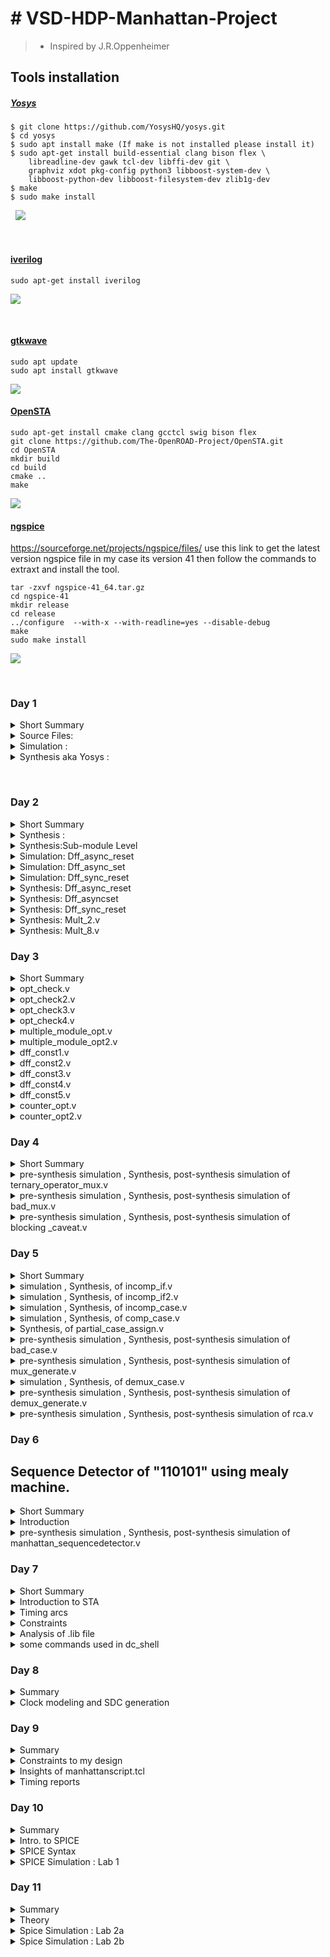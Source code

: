  # **# VSD-HDP-Manhattan-Project**
> -  Inspired by J.R.Oppenheimer

 ## Tools installation 
   [1]: #tools-installation

##### <u>Yosys</u>

~~~
$ git clone https://github.com/YosysHQ/yosys.git
$ cd yosys
$ sudo apt install make (If make is not installed please install it) 
$ sudo apt-get install build-essential clang bison flex \
    libreadline-dev gawk tcl-dev libffi-dev git \
    graphviz xdot pkg-config python3 libboost-system-dev \
    libboost-python-dev libboost-filesystem-dev zlib1g-dev
$ make 
$ sudo make install
~~~
&nbsp;
![](images/Screenshot%20from%202023-07-23%2014-05-07.png)


&nbsp;
&nbsp;
  
#### <u>iverilog</u>

```
sudo apt-get install iverilog
```

![](images/Screenshot%20from%202023-07-23%2014-14-12.png)

&nbsp;
&nbsp;


#### <u>gtkwave</u>

```
sudo apt update
sudo apt install gtkwave
```

![](images/Screenshot%20from%202023-07-23%2014-15-44.png)


#### <u>OpenSTA</u>
```plaintext
sudo apt-get install cmake clang gcctcl swig bison flex
git clone https://github.com/The-OpenROAD-Project/OpenSTA.git
cd OpenSTA
mkdir build
cd build
cmake ..
make
```

![](images/day8/stas.png)

#### <u>ngspice</u>

https://sourceforge.net/projects/ngspice/files/ use this link to get the latest version ngspice file in my case its version 41 then follow the commands to extraxt and install the tool.

```plaintext
tar -zxvf ngspice-41_64.tar.gz
cd ngspice-41
mkdir release
cd release
../configure  --with-x --with-readline=yes --disable-debug
make
sudo make install
```


![](images/day10/2.png)



&nbsp;
&nbsp;
&nbsp;


### Day 1
<details>
<summary>Short Summary</summary>

The Purpose of this is to know the basic idea about the different tools in flow and use the good_mux.v to verify the functionality in iverilog by giving the stimulus and code we get the .vcd file to view in the gtkwave and next id to generate the netlist using the yosys tool . The Design and the Liberty file are given to the tool to generate the netlist using the skywater 130 Standard cell Library.
</details>
<details>
<summary>Source Files:</summary>

The verilog Codes and Liberty files are available using this repo 
https://github.com/kunalg123/sky130RTLDesignAndSynthesisWorkshop.git


I have used good_mux.v which is simple mux to verify its functionality in iverilog and gtkwave.


<br>
</details>


<details>
<summary>Simulation :</summary>

These are following commands used to simulate view waveforms 

```
iverilog <name verilog: good_mux.v> <name testbench: tb_good_mux.v>
./a.out
gtkwave tb_good_mux.vcd
```
![](images/gtkwave.png)
<br>
</details>


<details>
<summary>Synthesis aka Yosys :</summary>
Follow the commands to synthesize the design to get the design view.

```
yosys> read_liberty -lib <path to lib file>
yosys> read_verilog <path to verilog file>
yosys> synth -top <top_module_name>
yosys> abc -liberty <path to lib file>
yosys> show
```
![](images/synthesis.png)

following Commands are used to generate the netlist
```
yosys> write_verilog <file_name_netlist.v>
yosys> write_verilog -noattr <file_name_netlist.v>
```
![](images/netlist.png)
<br>
</details>

&nbsp;

### Day 2
<details>

<summary>Short Summary</summary>

The main purpose is to learn about the .lib which is a library file consists of information about the PVT corners , leakage power, area , cell delay all other information are formatted in liberty format.  It consists are variety of versions for single cell to used in multiple scenarios each cell has it own pros and cons regarding delay , area , performance . 
Next is to synthesize the multiple_modules.v in different synthesis methods(Hierarachial vs Flat) and next is to synthesize in sub-module level , where bottom-up approach is used to optimize the design and the run time of the tool other thing is the Module Instantiation technique to synthesize once and instantaite multiple time in the designs.
</details>

<details>
<summary>Synthesis :</summary>
Follow the commands to synthesize the design to get the design view.

```
yosys> read_liberty -lib <path to sky130_fd_sc_hd__tt_025C_1v80.lib>
yosys> read_verilog <name of verilog file: multiple_modules.v>
yosys> synth -top <name: multiple_modules>
yosys> abc -liberty <path to sky130_fd_sc_hd__tt_025C_1v80.lib>
yosys> show <name: multiple_modules>
yosys> write_verilog -noattr <name: multiple_modules_hier.v>
```
![](images/hierarachialsynthesis.png)

The following is the netlist of the design 
![](images/mulnetlist.png)

To get the Flatten version of synthesis use the following commands:
```
yosys> flatten
yosys> write_verilog -noattr <name: multiple_modules_flat.v>
```

![](images/flatten.png)![](images/flatnetlist.png)

<br>
</details>


<details>
<summary>Synthesis:Sub-module Level</summary>
Follow the commands to synthesize the design to get the design view.

```
yosys> read_liberty -lib <path to sky130_fd_sc_hd__tt_025C_1v80.lib>
yosys> read_verilog <name of verilog file: multiple_modules.v>
yosys> synth -top <name: sub_module1>
yosys> abc -liberty <path to sky130_fd_sc_hd__tt_025C_1v80.lib>
yosys> show <name: sub_module1>
```

![](images/submodule1.png)![](images/submodule2.png)

<br>
</details>

<details>
<summary>Simulation: Dff_async_reset</summary>
Follow the commands to simulate and view the waveforms.

```
iverilog <name verilog: dff_asyncres.v> <name testbench: tb_dff_asyncres.v>
./a.out
gtkwave <name vcd file: tb_dff_asyncres.vcd>
```
![](images/asyncresreset.png)
<br>
</details>

<details>
<summary>Simulation: Dff_async_set</summary>
Follow the commands to simulate and view the waveforms.

```
iverilog <name verilog: dff_async_set.v> <name testbench: tb_dff_async_set.v>
./a.out
gtkwave <name vcd file: tb_dff_async_set.vcd>
```
![](images/async%20set.png)
<br>
</details>

<details>
<summary>Simulation: Dff_sync_reset</summary>
Follow the commands to simulate and view the waveforms.

```
iverilog <name verilog: dff_syncres.v> <name testbench: tb_dff_syncres.v>
./a.out
gtkwave <name vcd file: tb_dff_syncres.vcd>
```
![](images/syncres.png)
<br>
</details>

<details>
<summary>Synthesis: Dff_async_reset</summary>
Follow the commands to synthesize the design and view the design .

```
yosys> read_liberty -lib <path to sky130_fd_sc_hd__tt_025C_1v80.lib>
yosys> read_verilog <name of verilog file: dff_asyncres.v>
yosys> synth -top <name: dff_asyncres>
yosys> dfflibmap -liberty <path to sky130_fd_sc_hd__tt_025C_1v80.lib>
yosys> abc -liberty <path to sky130_fd_sc_hd__tt_025C_1v80.lib>
yosys> show <name: dff_asyncres>
```
![](images/asyncresreset1.png)
<br>
</details>

<details>
<summary>Synthesis: Dff_asyncset</summary>

Follow the commands to synthesize the design and view the design .
```
yosys> read_liberty -lib <path to sky130_fd_sc_hd__tt_025C_1v80.lib>
yosys> read_verilog <name of verilog file: dff_async_set.v>
yosys> synth -top <name: dff_async_set>
yosys> dfflibmap -liberty <path to sky130_fd_sc_hd__tt_025C_1v80.lib>
yosys> abc -liberty <path to sky130_fd_sc_hd__tt_025C_1v80.lib>
yosys> show <name: dff_async_set>
```
![](images/asyncset1.png)
<br>
</details>

<details>
<summary>Synthesis: Dff_sync_reset</summary>

Follow the commands to synthesize the design and view the design .
```
yosys> read_liberty -lib <path to sky130_fd_sc_hd__tt_025C_1v80.lib>
yosys> read_verilog <name of verilog file: dff_syncres.v>
yosys> synth -top <name: dff_syncres>
yosys> dfflibmap -liberty <path to sky130_fd_sc_hd__tt_025C_1v80.lib>
yosys> abc -liberty <path to sky130_fd_sc_hd__tt_025C_1v80.lib>
yosys> show <name: dff_syncres>
```
![](images/dffsync1.png)
<br>
</details>

<details>
<summary>Synthesis: Mult_2.v </summary>

Optimization of special circuits here it is the multipler .Follow the commands to synthesize the design and view the design .
```
yosys> read_liberty -lib <path to sky130_fd_sc_hd__tt_025C_1v80.lib>
yosys> read_verilog <name of verilog file: mult_2.v>
yosys> synth -top <name: mul2>
yosys> abc -liberty <path to sky130_fd_sc_hd__tt_025C_1v80.lib>
yosys> show <name: mul2>
yosys> write_verilog -noattr <name: mul2_net.v>
```
&nbsp;
```
Here there no special cells are used to synthesize the design because it doesnt require and special hardware circuit because multiplying 3 bit number with two gives appending of  1 zeros in LSB . For example 2 in binary is 010 if multipled by 2 is 4 0100
```

![](images/mul2.png)
&nbsp;
![](images/mul2net.png)
<br>
</details>

<details>
<summary>Synthesis: Mult_8.v </summary>

Optimization of special circuits here it is the multipler .Follow the commands to synthesize the design and view the design .
```
yosys> read_liberty -lib <path to sky130_fd_sc_hd__tt_025C_1v80.lib>
yosys> read_verilog <name of verilog file: mult_2.v>
yosys> synth -top <name: mul2>
yosys> abc -liberty <path to sky130_fd_sc_hd__tt_025C_1v80.lib>
yosys> show <name: mul2>
yosys> write_verilog -noattr <name: mul2_net.v>
```
&nbsp;
```
Here there no special cells are used to synthesize the design because it doesnt require and special hardware circuit because multiplying 3 bit number with nine gives appending of  same number in LSB . For example 2 in binary is 010 if multipled by 9 is 18 010010.
```

![](images/mul8.png)

&nbsp;

![](images/mult8netlist.png)

<br>
</details>

### Day 3


<details>

<summary>Short Summary</summary>

The main purpose is to learn about the different optimizations used in combinational and sequential circuits namely Constant Propagation Method , State  Reduction , Retiming ,Logic Cloning .

![](images/day3/Notes_230813_165258_1.jpg)

![](images/day3/Notes_230813_165258_2.jpg)

![](images/day3/Notes_230813_165258_3.jpg)
</details>

<details>
<summary>opt_check.v</summary>


![](images/day3/Notes_230813_165258_4.jpg)

Here the mux is optimized into and gate.
&nbsp;
use following commands to synthesize the design 
```
yosys> read_liberty -lib <path to sky130_fd_sc_hd__tt_025C_1v80.lib>
yosys> read_verilog <name of verilog file:opt_check.v>
yosys> synth -top <name: opt_check>
yosys> opt_clean -purge
yosys> abc -liberty <path to sky130_fd_sc_hd__tt_025C_1v80.lib>
yosys> show
```

![](images/day3/1.png)

![](images/day3/1.1.png)

</details>

<details>
<summary>opt_check2.v</summary>




Here the mux is optimized into or gate.
&nbsp;
use following commands to synthesize the design 
```
yosys> read_liberty -lib <path to sky130_fd_sc_hd__tt_025C_1v80.lib>
yosys> read_verilog <name of verilog file: opt_check2.v>
yosys> synth -top <name: opt_check2>
yosys> opt_clean -purge
yosys> abc -liberty <path to sky130_fd_sc_hd__tt_025C_1v80.lib>
yosys> show
```


![](images/day3/2.png)

![](images/day3/2.1.png)


</details>

<details>
<summary>opt_check3.v</summary>



![](images/day3/Notes_230813_165258_5.jpg)


Here the mux is optimized into 3-input and gate.
&nbsp;
use following commands to synthesize the design 
```
yosys> read_liberty -lib <path to sky130_fd_sc_hd__tt_025C_1v80.lib>
yosys> read_verilog <name of verilog file: opt_check3.v>
yosys> synth -top <name: opt_check3>
yosys> opt_clean -purge
yosys> abc -liberty <path to sky130_fd_sc_hd__tt_025C_1v80.lib>
yosys> show
```


![](images/day3/3.png)

![](images/day3/3.1.png)


</details>

<details>
<summary>opt_check4.v</summary>

use following commands to synthesize the design 
```
yosys> read_liberty -lib <path to sky130_fd_sc_hd__tt_025C_1v80.lib>
yosys> read_verilog <name of verilog file: opt_check4.v>
yosys> synth -top <name: opt_check4>
yosys> opt_clean -purge
yosys> abc -liberty <path to sky130_fd_sc_hd__tt_025C_1v80.lib>
yosys> show
```


![](images/day3/4.png)

![](images/day3/4.1.png)
</details>

<details>
<summary>multiple_module_opt.v</summary>

use following commands to synthesize the design 
```
yosys> read_liberty -lib <path to sky130_fd_sc_hd__tt_025C_1v80.lib>
yosys> read_verilog <name of verilog file: multiple_module_opt.v>
yosys> synth -top <name: multiple_module_opt>
yosys> flatten 
yosys> opt_clean -purge
yosys> abc -liberty <path to sky130_fd_sc_hd__tt_025C_1v80.lib>
yosys> show
```

![](images/day3/multopt1.png)


</details>

<details>
<summary>multiple_module_opt2.v</summary>

use following commands to synthesize the design 
```
yosys> read_liberty -lib <path to sky130_fd_sc_hd__tt_025C_1v80.lib>
yosys> read_verilog <name of verilog file: multiple_module_opt.v>
yosys> synth -top <name: multiple_module_opt>
yosys> flatten 
yosys> opt_clean -purge
yosys> abc -liberty <path to sky130_fd_sc_hd__tt_025C_1v80.lib>
yosys> show
```

![](images/day3/multopt2.png)


</details>

<details>
<summary>dff_const1.v</summary>


![](images/day3/Notes_230813_165258_6.jpg)


use following commands to simulate the design 
```
iverilog <name verilog: dff_const1.v> <name testbench: tb_dff_const1.v>
./a.out
gtkwave tb_dff_const1_.vcd
```


![](images/day3/dff1v.png)

use following commands to synthesize the design 
```
yosys> read_liberty -lib <path to sky130_fd_sc_hd__tt_025C_1v80.lib>
yosys> read_verilog <name of verilog file: dff_const1.v>
yosys> synth -top <name: dff_const1>
yosys> dfflibmap -liberty <path to sky130_fd_sc_hd__tt_025C_1v80.lib>
yosys> abc -liberty <path to sky130_fd_sc_hd__tt_025C_1v80.lib>
yosys> show
```

![](images/day3/dffconst1.png)


</details>

<details>
<summary>dff_const2.v</summary>



![](images/day3/Notes_230813_165258_7.jpg)



use following commands to simulate the design 
```
iverilog <name verilog: dff_const2.v> <name testbench: tb_dff_const2.v
./a.out
gtkwave tb_dff_const2_.vcd
```



![](images/day3/dffconst2v.png)


use following commands to synthesize the design 
```
yosys> read_liberty -lib <path to sky130_fd_sc_hd__tt_025C_1v80.lib>
yosys> read_verilog <name of verilog file: dff_const2.v>
yosys> synth -top <name: dff_const2>
yosys> dfflibmap -liberty <path to sky130_fd_sc_hd__tt_025C_1v80.lib>
yosys> abc -liberty <path to sky130_fd_sc_hd__tt_025C_1v80.lib>
yosys> show
```

![](images/day3/dffconst2.png)


</details>

<details>
<summary>dff_const3.v</summary>




![](images/day3/Notes_230813_165258_8.jpg)




use following commands to simulate the design 
```
iverilog <name verilog: dff_const3.v> <name testbench: tb_dff_const3.v
./a.out
gtkwave tb_dff_const3_.vcd
```



![](images/day3/dffconst3v.png)


use following commands to synthesize the design 
```
yosys> read_liberty -lib <path to sky130_fd_sc_hd__tt_025C_1v80.lib>
yosys> read_verilog <name of verilog file: dff_const3.v>
yosys> synth -top <name: dff_const3>
yosys> dfflibmap -liberty <path to sky130_fd_sc_hd__tt_025C_1v80.lib>
yosys> abc -liberty <path to sky130_fd_sc_hd__tt_025C_1v80.lib>
yosys> show
```

![](images/day3/dffconst3.png)


</details>

<details>
<summary>dff_const4.v</summary>




![](images/day3/Notes_230813_165258_9.jpg)




use following commands to simulate the design 
```
iverilog <name verilog: dff_const4.v> <name testbench: tb_dff_const4.v
./a.out
gtkwave tb_dff_const4_.vcd
```



![](images/day3/dffconst4v.png)


use following commands to synthesize the design 
```
yosys> read_liberty -lib <path to sky130_fd_sc_hd__tt_025C_1v80.lib>
yosys> read_verilog <name of verilog file: dff_const4.v>
yosys> synth -top <name: dff_const4>
yosys> dfflibmap -liberty <path to sky130_fd_sc_hd__tt_025C_1v80.lib>
yosys> abc -liberty <path to sky130_fd_sc_hd__tt_025C_1v80.lib>
yosys> show
```

![](images/day3/dffconst4.png)


</details>

<details>
<summary>dff_const5.v</summary>




![](images/day3/Notes_230813_165258_10.jpg)




use following commands to simulate the design 
```
iverilog <name verilog: dff_const5.v> <name testbench: tb_dff_const5.v
./a.out
gtkwave tb_dff_const5_.vcd
```



![](images/day3/dffconst5v.png)


use following commands to synthesize the design 
```
yosys> read_liberty -lib <path to sky130_fd_sc_hd__tt_025C_1v80.lib>
yosys> read_verilog <name of verilog file: dff_const5.v>
yosys> synth -top <name: dff_const5>
yosys> dfflibmap -liberty <path to sky130_fd_sc_hd__tt_025C_1v80.lib>
yosys> abc -liberty <path to sky130_fd_sc_hd__tt_025C_1v80.lib>
yosys> show
```

![](images/day3/dffconst5.png)


</details>

<details>
<summary>counter_opt.v</summary>


use following commands to synthesize the design 
```
yosys> read_liberty -lib <path to sky130_fd_sc_hd__tt_025C_1v80.lib>
yosys> read_verilog <name of verilog file: counter_opt.v>
yosys> synth -top <name: counter_opt>
yosys> dfflibmap -liberty <path to sky130_fd_sc_hd__tt_025C_1v80.lib>
yosys> abc -liberty <path to sky130_fd_sc_hd__tt_025C_1v80.lib>
yosys> show
```


![](images/day3/counteropt.png)

</details>

<details>
<summary>counter_opt2.v</summary>


use following commands to synthesize the design 
```
yosys> read_liberty -lib <path to sky130_fd_sc_hd__tt_025C_1v80.lib>
yosys> read_verilog <name of verilog file: counter_opt2.v>
yosys> synth -top <name: counter_opt2>
yosys> dfflibmap -liberty <path to sky130_fd_sc_hd__tt_025C_1v80.lib>
yosys> abc -liberty <path to sky130_fd_sc_hd__tt_025C_1v80.lib>
yosys> show
```


![](images/day3/counteropt2.png)

</details>

### Day 4

<details>

<summary>Short Summary</summary>

The main purpose is to learn about the Gate Level Simulation known as Post-synthesis Simulation to verify the functionality and Logical correctness  of Circuit is same as the pre-synthesis model. 

![](images/day%204/Screenshot%202023-08-14%20112419.png)

![](images/day%204/WhatsApp%20Image%202023-08-14%20at%2012.54.00%20PM.jpeg)

![](images/day%204/WhatsApp%20Image%202023-08-14%20at%2012.54.00%20PM%20(1).jpeg)

![](images/day%204/WhatsApp%20Image%202023-08-14%20at%2012.54.00%20PM%20(2).jpeg)

</details>


<details>

<summary>pre-synthesis simulation , Synthesis, post-synthesis simulation of ternary_operator_mux.v </summary>

The Following commands are used to simulate the design 

```
iverilog <name verilog: ternary_operator_mux.v> <name testbench: tb_ternary_operator_mux.v>
./a.out
gtkwave tb_ternary_operator_mux.vcd
```

![](images/day%204/ternary.png)

The Following is Pre-synthesis simulation.

Use the following commands to synthesize the design.

```
yosys> read_liberty -lib <path to sky130_fd_sc_hd__tt_025C_1v80.lib>
yosys> read_verilog <name of verilog file: ternary_operator_mux.v>
yosys> synth -top <name: ternary_operator_mux>
yosys> abc -liberty <path to sky130_fd_sc_hd__tt_025C_1v80.lib>
yosys> write_verilog -noattr <name of netlist: ternary_operator_mux_net.v>
yosys> show
```


![](images/day%204/ternary1.png)

![](images/day%204/ternary%20operatornetlist.png)

The Following commands to used to perform Gate level simulation.

```
iverilog <path to verilog model: ../mylib/verilog_model/primitives.v> <path to sky130_fd_sc_hd__tt_025C_1v80.lib: ../lib/sky130_fd_sc_hd__tt_025C_1v80.lib> <name netlist: ternary_operator_mux_net.v> <name testbench: tb_ternary_operator_mux.v>
./a.out
gtkwave tb_ternary_operator_mux.vcd
```

![](images/day%204/glsternary.png)

</details>

<details>

<summary>pre-synthesis simulation , Synthesis, post-synthesis simulation of bad_mux.v </summary>

The Following commands are used to simulate the design 

```
iverilog <name verilog: bad_mux.v> <name testbench: tb_bad_mux.v>
./a.out
gtkwave tb_bad_mux.vcd
```


![](images/day%204/badmux.png)


The Following is Pre-synthesis simulation.

Use the following commands to synthesize the design.

```
yosys> read_liberty -lib <path to sky130_fd_sc_hd__tt_025C_1v80.lib>
yosys> read_verilog <name of verilog file: bad_mux.v>
yosys> synth -top <name: bad_mux>
yosys> abc -liberty <path to sky130_fd_sc_hd__tt_025C_1v80.lib>
yosys> write_verilog -noattr <name of netlist: bad_mux_net.v>
yosys> show
```


![](images/day%204/badmux1.png)

![](images/day%204/badmuxnetlist.png)


The Following commands to used to perform Gate level simulation.

```
iverilog <path to verilog model: ../mylib/verilog_model/primitives.v> <path to sky130_fd_sc_hd__tt_025C_1v80.lib: ../lib/sky130_fd_sc_hd__tt_025C_1v80.lib> <name netlist: ternary_operator_mux_net.v> <name testbench: tb_ternary_operator_mux.v>
./a.out
gtkwave tb_ternary_operator_mux.vcd
```


![](images/day%204/glsbadmux.png)


</details>


<details>

<summary>pre-synthesis simulation , Synthesis, post-synthesis simulation of blocking  
_caveat.v </summary>

The Following commands are used to simulate the design 

```
iverilog <name verilog: blocking_caveat.v> <name testbench: tb_blocking_caveat.v>
./a.out
gtkwave tb_blocking_caveat.vcd
```


![](images/day%204/blockcleat.png)



The Following is Pre-synthesis simulation.

Use the following commands to synthesize the design.

```
yosys> read_liberty -lib <path to sky130_fd_sc_hd__tt_025C_1v80.lib>
yosys> read_verilog <name of verilog file: blocking_caveat.v>
yosys> synth -top <name: blocking_caveat>
yosys> abc -liberty <path to sky130_fd_sc_hd__tt_025C_1v80.lib>
yosys> write_verilog -noattr <name of netlist: blocking_caveat_net.v>
yosys> show
```



![](images/day%204/blockcleat.png)

![](images/day%204/blockcnetlist.png)




The Following commands to used to perform Gate level simulation.

```
iverilog <path to verilog model: ../mylib/verilog_model/primitives.v> <path to verilog model: ../mylib/verilog_model/sky130_fd_sc_hd.v> <name netlist: blocking_caveat_net.v> <name testbench: tb_blocking_caveat.v>
./a.out
gtkwave tb_blocking_caveat.vcd
```



![](images/day%204/glsblockigc.png)

</details>

### Day 5

<details>

<summary>Short Summary</summary>


The main purpose is to learn about the different constructs or looping  statements like if , case , for , generate are used in the design . To know about the caveats of it like improper coding style , missing blocks can leads to "inferred Latch " in the design.

![](images/day5/WhatsApp%20Image%202023-08-15%20at%206.13.06%20PM.jpeg)

![](images/day5/WhatsApp%20Image%202023-08-15%20at%206.13.06%20PM%20(1).jpeg)

![](images/day5/WhatsApp%20Image%202023-08-15%20at%206.13.06%20PM%20(2).jpeg)

![](images/day5/WhatsApp%20Image%202023-08-15%20at%206.13.06%20PM%20(3).jpeg)

</details>

<details>

<summary> simulation , Synthesis, of incomp_if.v </summary>

The Following commands are used to simulate the design 

```
iverilog <name verilog: incomp_if.v> <name testbench: tb_incomp_if.v>
./a.out
gtkwave tb_incomp_if.vcd
```


![](images/day5/incompif.png)




Use the following commands to synthesize the design.

```
yosys> read_liberty -lib <path to sky130_fd_sc_hd__tt_025C_1v80.lib>
yosys> read_verilog <name of verilog file: incomp_if.v>
yosys> synth -top <name: incomp_if>
yosys> abc -liberty <path to sky130_fd_sc_hd__tt_025C_1v80.lib>
yosys> show
```



![](images/day5/incompif1.png)


</details>
<details>

<summary> simulation , Synthesis, of incomp_if2.v </summary>

The Following commands are used to simulate the design 

```
iverilog <name verilog: incomp_if2.v> <name testbench: tb_incomp_if2.v>
./a.out
gtkwave tb_incomp_if2.vcd
```



![](images/day5/incompif2.png)





Use the following commands to synthesize the design.

```
yosys> read_liberty -lib <path to sky130_fd_sc_hd__tt_025C_1v80.lib>
yosys> read_verilog <name of verilog file: incomp_if2.v>
yosys> synth -top <name: incomp_if2>
yosys> abc -liberty <path to sky130_fd_sc_hd__tt_025C_1v80.lib>
yosys> show
```



![](images/day5/incompif2a.png)



</details>

<details>

<summary> simulation , Synthesis, of incomp_case.v </summary>

The Following commands are used to simulate the design 

```
iverilog <name verilog: incomp_case.v> <name testbench: tb_incomp_case.v>
./a.out
gtkwave tb_incomp_case.vcd
```


![](images/day5/incompcase.png)



Use the following commands to synthesize the design.

```
yosys> read_liberty -lib <path to sky130_fd_sc_hd__tt_025C_1v80.lib>
yosys> read_verilog <name of verilog file: incomp_case.v>
yosys> synth -top <name: incomp_case>
yosys> abc -liberty <path to sky130_fd_sc_hd__tt_025C_1v80.lib>
yosys> show
```
![](images/day5/incompcasea.png)

</details>

<details>

<summary> simulation , Synthesis, of comp_case.v </summary>

The Following commands are used to simulate the design 

```
iverilog <name verilog: comp_case.v> <name testbench: tb_comp_case.v>
./a.out
gtkwave tb_comp_case.vcd
```



![](images/day5/compcase.png)




Use the following commands to synthesize the design.

```
yosys> read_liberty -lib <path to sky130_fd_sc_hd__tt_025C_1v80.lib>
yosys> read_verilog <name of verilog file: comp_case.v>
yosys> synth -top <name: comp_case>
yosys> abc -liberty <path to sky130_fd_sc_hd__tt_025C_1v80.lib>
yosys> show
```

![](images/day5/compcasea.png)

</details>

<details>

<summary>  Synthesis, of partial_case_assign.v </summary>


Use the following commands to synthesize the design.

```
yosys> read_liberty -lib <path to sky130_fd_sc_hd__tt_025C_1v80.lib>
yosys> read_verilog <name of verilog file: partial_case_assign.v>
yosys> synth -top <name: partial_case_assign>
yosys> abc -liberty <path to sky130_fd_sc_hd__tt_025C_1v80.lib>
yosys> show
```

![](images/day5/partialcase.png)


</details>

<details>

<summary>pre-synthesis simulation , Synthesis, post-synthesis simulation of bad_case.v </summary>

The Following commands are used to simulate the design 

```
iverilog <name verilog: bad_case.v> <name testbench: tb_bad_case.v>
./a.out
gtkwave tb_bad_case.vcd
```



![](images/day5/badcase.png)




The Following is Pre-synthesis simulation.

Use the following commands to synthesize the design.

```
yosys> read_liberty -lib <path to sky130_fd_sc_hd__tt_025C_1v80.lib>
yosys> read_verilog <name of verilog file: bad_case.v>
yosys> synth -top <name: bad_case>
yosys> abc -liberty <path to sky130_fd_sc_hd__tt_025C_1v80.lib>
yosys> write_verilog -noattr bad_case_net.v
yosys> show
```

![](images/day5/badcase1.png)


The Following commands to used to perform Gate level simulation.

```
iverilog <path to verilog model: ../mylib/verilog_model/primitives.v> <path to verilog model: ../mylib/verilog_model/sky130_fd_sc_hd.v> <name netlist: bad_case_net.v> <name testbench: tb_bad_case.v>
./a.out
gtkwave tb_bad_case.vcd
```


![](images/day5/badcasepost.png)


</details>


<details>

<summary>pre-synthesis simulation , Synthesis, post-synthesis simulation of mux_generate.v </summary>

The Following commands are used to simulate the design 

```
iverilog <name verilog: mux_generate.v> <name testbench: tb_mux_generate.v>
./a.out
gtkwave tb_mux_generate.vcd
```




![](images/day5/muxgenerate.png)





The Following is Pre-synthesis simulation.

Use the following commands to synthesize the design.

```
yosys> read_liberty -lib <path to sky130_fd_sc_hd__tt_025C_1v80.lib>
yosys> read_verilog <name of verilog file: mux_generate.v>
yosys> synth -top <name: mux_generate>
yosys> abc -liberty <path to sky130_fd_sc_hd__tt_025C_1v80.lib>
yosys> write_verilog -noattr mux_generate_net.v
yosys> show
```


![](images/day5/muxgenerate1.png)



The Following commands to used to perform Gate level simulation.

```
iverilog <path to verilog model: ../mylib/verilog_model/primitives.v> <path to verilog model: ../mylib/verilog_model/sky130_fd_sc_hd.v> <name netlist: mux_generate_net.v> <name testbench: tb_mux_generate.v>
./a.out
gtkwave tb_mux_generate.vcd
```


![](images/day5/muxgeneratepost.png)

</details>
<details>
<summary> simulation , Synthesis, of demux_case.v </summary>


The Following commands are used to simulate the design 

```
iverilog <name verilog: demux_case.v> <name testbench: tb_demux_case.v>
./a.out
gtkwave tb_demux_case.vcd
```



![](images/day5/demuxcase.png)



Use the following commands to synthesize the design.

```
yosys> read_liberty -lib <path to sky130_fd_sc_hd__tt_025C_1v80.lib>
yosys> read_verilog <name of verilog file: demux_case.v>
yosys> synth -top <name: demux_case>
yosys> abc -liberty <path to sky130_fd_sc_hd__tt_025C_1v80.lib>
yosys> show
```

![](images/day5/demuxcase1.png)


</details>

<details>

<summary>pre-synthesis simulation , Synthesis, post-synthesis simulation of demux_generate.v </summary>

The Following commands are used to simulate the design 

```
iverilog <name verilog: demux_generate.v> <name testbench: tb_demux_generate.v>
./a.out
gtkwave tb_demux_generate.vcd
```


![](images/day5/demuxgenerate.png)

The Following is Pre-synthesis simulation.

Use the following commands to synthesize the design.

```
yosys> read_liberty -lib <path to sky130_fd_sc_hd__tt_025C_1v80.lib>
yosys> read_verilog <name of verilog file: demux_generate.v>
yosys> synth -top <name: demux_generate>
yosys> abc -liberty <path to sky130_fd_sc_hd__tt_025C_1v80.lib>
yosys> write_verilog -noattr mux_degenerate_net.v
yosys> show
```


![](images/day5/demuxgenerate1.png)



The Following commands to used to perform Gate level simulation.

```
iverilog <path to verilog model: ../mylib/verilog_model/primitives.v> <path to verilog model: ../mylib/verilog_model/sky130_fd_sc_hd.v> <name netlist: demux_generate_net.v> <name testbench: tb_demux_generate.v>
./a.out
gtkwave tb_demux_generate.vcd
```


![](images/day5/demuxgeneratepost.png)
</details>




<details>

<summary>pre-synthesis simulation , Synthesis, post-synthesis simulation of rca.v </summary>





![](images/day5/WhatsApp%20Image%202023-08-15%20at%206.13.06%20PM%20(4).jpeg)



The Following commands are used to simulate the design 

```
iverilog <name verilog: rca.v> <name verilog: fa.v> <name testbench: tb_rca.v>
./a.out
gtkwave tb_rca.vcd
```



![](images/day5/rca.png)


The Following is Pre-synthesis simulation.

Use the following commands to synthesize the design.

```
yosys> read_liberty -lib <path to sky130_fd_sc_hd__tt_025C_1v80.lib>
yosys> read_verilog <name of verilog file: rca.v>
yosys> read_verilog <name of verilog file: fa.v>
yosys> synth -top <name: rca>
yosys> abc -liberty <path to sky130_fd_sc_hd__tt_025C_1v80.lib>
yosys> write_verilog -noattr rca_net.v
yosys> show
```



![](images/day5/rca1.png)




The Following commands to used to perform Gate level simulation.

```
iverilog <path to verilog model: ../mylib/verilog_model/primitives.v> <path to verilog model: ../mylib/verilog_model/sky130_fd_sc_hd.v> <name netlist: rca_net.v> <name testbench: tb_rca.v>
./a.out
gtkwave tb_rca.vcd
```


![](images/day5/rcapost.png)


</details>

### Day 6 

## Sequence Detector of "110101" using mealy machine.

<details>

<summary>Short Summary</summary>
In this design, I am going to detect the sequence “110101” using Mealy finite state machine.

</details>

<details>

<summary>Introduction</summary>
A Mealy machine is defined as a sequential network whose output is a function of both the present state and the input to the network. The state diagram for a Mealy machine has the output associated with the transition between states, as shown in the state diagram. Outputs are shown on transitions since they are determined in the same way as is the next state. In a Mealy machine, it may be possible to represent both combinations using the same state and to compute the single bit directly from the inputs. Hence, less states. With a Mealy machine, the outputs are computer from the state and current inputs and will not be ready for some time after the start of the clock cycle. It is capable of generating many different patterns of output signals for the same state, depending on the inputs present on the clock cycle.

![](images/day6/WhatsApp%20Image%202023-08-20%20at%207.57.09%20PM%20(1).jpeg)

![](images/day6/WhatsApp%20Image%202023-08-20%20at%207.57.09%20PM.jpeg)

</details>


<details>

<summary>pre-synthesis simulation , Synthesis, post-synthesis simulation of manhattan_sequencedetector.v </summary>

The Following commands are used to simulate the design 

```
iverilog <name verilog: manhattan_sequencedetector.v> <name testbench: tb_manhattan_sequencedetector.v>
./a.out
gtkwave manseqdector.vcd
```





![](images/day6/presynth.png)


The Following is Pre-synthesis simulation.

Use the following commands to synthesize the design.

```
yosys> read_liberty -lib <path to sky130_fd_sc_hd__tt_025C_1v80.lib>
yosys> read_verilog <name of verilog file: manhattan_sequencedetector.v>
yosys> synth -top <name: manhattan_sequencedetector.v>
yosys> dfflibmap -liberty <path to sky130_fd_sc_hd__tt_025C_1v80.lib>
yosys> abc -liberty <path to sky130_fd_sc_hd__tt_025C_1v80.lib>
yosys> opt_clean -purge
yosys> flatten
yosys> write_verilog -noattr manhattan_sequencedetector_net.v
yosys> show
```



![](images/day6/synth.png)

The gatelevel netlist of this design.

```
/* Generated by Yosys 0.31+13 (git sha1 411b6e98c, clang 10.0.0-4ubuntu1 -fPIC -Os) */

module manhattan_sequencedetector(sequence_in, clock, reset, detector_out);
  wire _00_;
  wire _01_;
  wire _02_;
  wire _03_;
  wire _04_;
  wire _05_;
  wire _06_;
  wire _07_;
  wire _08_;
  wire _09_;
  wire _10_;
  wire _11_;
  wire _12_;
  wire _13_;
  wire _14_;
  input clock;
  wire clock;
  wire [2:0] current_state;
  output detector_out;
  wire detector_out;
  wire [2:0] next_state;
  input reset;
  wire reset;
  input sequence_in;
  wire sequence_in;
  sky130_fd_sc_hd__clkinv_1 _15_ (
    .A(reset),
    .Y(_00_)
  );
  sky130_fd_sc_hd__nor2_1 _16_ (
    .A(current_state[1]),
    .B(current_state[0]),
    .Y(_04_)
  );
  sky130_fd_sc_hd__nor3b_1 _17_ (
    .A(current_state[1]),
    .B(current_state[0]),
    .C_N(current_state[2]),
    .Y(_05_)
  );
  sky130_fd_sc_hd__nor2_1 _18_ (
    .A(sequence_in),
    .B(_05_),
    .Y(_06_)
  );
  sky130_fd_sc_hd__and3b_1 _19_ (
    .A_N(current_state[1]),
    .B(current_state[0]),
    .C(current_state[2]),
    .X(_07_)
  );
  sky130_fd_sc_hd__o22ai_1 _20_ (
    .A1(sequence_in),
    .A2(_05_),
    .B1(_07_),
    .B2(_04_),
    .Y(_08_)
  );
  sky130_fd_sc_hd__nor2b_1 _21_ (
    .A(current_state[2]),
    .B_N(current_state[1]),
    .Y(_09_)
  );
  sky130_fd_sc_hd__nand2_1 _22_ (
    .A(current_state[0]),
    .B(_09_),
    .Y(_10_)
  );
  sky130_fd_sc_hd__nor3b_1 _23_ (
    .A(current_state[1]),
    .B(current_state[2]),
    .C_N(current_state[0]),
    .Y(_11_)
  );
  sky130_fd_sc_hd__o31ai_1 _24_ (
    .A1(sequence_in),
    .A2(current_state[2]),
    .A3(_04_),
    .B1(_08_),
    .Y(next_state[0])
  );
  sky130_fd_sc_hd__o21ai_0 _25_ (
    .A1(_05_),
    .A2(_11_),
    .B1(sequence_in),
    .Y(_12_)
  );
  sky130_fd_sc_hd__nand2_1 _26_ (
    .A(sequence_in),
    .B(current_state[0]),
    .Y(_13_)
  );
  sky130_fd_sc_hd__nand2_1 _27_ (
    .A(_09_),
    .B(_13_),
    .Y(_14_)
  );
  sky130_fd_sc_hd__nand2_1 _28_ (
    .A(_12_),
    .B(_14_),
    .Y(next_state[1])
  );
  sky130_fd_sc_hd__a21oi_1 _29_ (
    .A1(sequence_in),
    .A2(_10_),
    .B1(_06_),
    .Y(next_state[2])
  );
  sky130_fd_sc_hd__and3_1 _30_ (
    .A(sequence_in),
    .B(_00_),
    .C(_07_),
    .X(_03_)
  );
  sky130_fd_sc_hd__clkinv_1 _31_ (
    .A(reset),
    .Y(_01_)
  );
  sky130_fd_sc_hd__clkinv_1 _32_ (
    .A(reset),
    .Y(_02_)
  );
  sky130_fd_sc_hd__dfxtp_1 _33_ (
    .CLK(clock),
    .D(_03_),
    .Q(detector_out)
  );
  sky130_fd_sc_hd__dfrtp_1 _34_ (
    .CLK(clock),
    .D(next_state[0]),
    .Q(current_state[0]),
    .RESET_B(_00_)
  );
  sky130_fd_sc_hd__dfrtp_1 _35_ (
    .CLK(clock),
    .D(next_state[1]),
    .Q(current_state[1]),
    .RESET_B(_01_)
  );
  sky130_fd_sc_hd__dfrtp_1 _36_ (
    .CLK(clock),
    .D(next_state[2]),
    .Q(current_state[2]),
    .RESET_B(_02_)
  );
endmodule

```




![](images/day6/newstat.png)






The Following commands to used to perform Gate level simulation.

```
iverilog <path to verilog model: ../mylib/verilog_model/primitives.v> <path to verilog model: ../mylib/verilog_model/sky130_fd_sc_hd.v> <name netlist: manhattan_sequencedetector_net.v> <name testbench: tb_manhattan_sequencedetector.v>
./a.out
gtkwave manseqdectector.vcd
```

![](images/day6/postsynth.png)

Here we can confirm that there is no mismatch between the presynthesis and postsynthesis simulation.

</details>


### Day 7

<details>

<summary>Short Summary</summary>
In this module we learned about the basic of STA(Static Timing Analysis) and Delay of Cells ,Timings arcs , to develop constraints or SDC (Synopsys Design Constraints) Format . Analysis of .lib file like lut of delay model , unateness , power , area of different cells and to use tcl scripts to perform some activties on lib files.
 
</details>

<details>
<summary>Introduction to STA</summary>


Static timing analysis (STA) is a method of validating the timing performance of a design by checking all possible paths for timing violations. STA breaks a design down into timing paths, calculates the signal propagation delay along each path, and checks for violations of timing constraints inside the design and at the input/output interface.




![](images/day7/Day%207_230827_194115_1%20(1).jpg)

Here  let us consider given circuit  Max delay is given Tclk >= Tc-q + Tcomb +Tsetup. Let us consider the frequency of operation is 200 Mhz where time period is 5ns . Simplifying the equation we get  Tcomb = 5-Tc-q-Tsetup.


![](images/day7/Day%207_230827_194115_2%20(1).jpg)

Here water bucket analogy is used to understand the effects of delay in Digital Circuits 

We can conclude that Delay is f(input transition , output capacitance).



![](images/day7/Day%207_230827_194115_3%20(1).jpg)


As input transition increases delay increase.similarly when load capacitance increases the delay incereases vice versa.

</details>

<details>
<summary>Timing arcs</summary>

&nbsp;

There are two types of timings arcs:
1) Combinational Timing arc
2) Sequential Timing arc
![](images/day7/Day%207_230827_194115_4%20(1).jpg)

![](images/day7/Day%207_230827_194115_5%20(1).jpg)

</details>

<details>
<summary>Constraints</summary>
SDC is a short form of “Synopsys Design Constraint”. SDC is a common format for constraining the design which is supported by almost all Synthesis, PnR and other tools. Generally, timing, power and area constraints of design are provided through the SDC file and this file has extension .sdc. 

SDC file syntax is based on TCL format and all commands of sdc file follow the TCL syntax. In sdc file ‘#’ is used to comment a line and ” is used to break the line. SDC file can be generated by the synthesis tool and the same can be used in for PnR.



![](images/day7/Day%207_230827_194115_6%20(1).jpg)

Here path A is called  critical path .

![](images/day7/Day%207_230827_194115_7%20(1).jpg)


![](images/day7/Day%207_230827_194115_8%20(1).jpg)



![](images/day7/Day%207_230827_194115_9%20(1).jpg)


![](images/day7/Day%207_230827_194115_10%20(1).jpg)


![](images/day7/Day%207_230827_194115_11%20(1).jpg)


![](images/day7/Day%207_230827_194115_12%20(1).jpg)

</details>

<details>
<summary>Analysis of .lib file</summary>


![](images/day7/Day%207_230827_194115_13%20(1).jpg)



![](images/day7/Day%207_230827_194115_14%20(1).jpg)

![](images/day7/Day%207_230827_194115_15%20(1).jpg)

![](images/day7/Day%207_230827_194115_16%20(1).jpg)

</details>


<details>
<summary>some commands used in dc_shell</summary>

```
list_lib
```

```plaintext
foreach_in_collection <looping variable: my_lib_cell> [get_lib_cells */*and] {
set <another variable: my_lib_cell_name [get_object_name $my_lib_cell];
echo $my_lib_cell_name; 
}
```


```plaintext
get_lib_pins <path/librarycellnamefromprevcommand/*> 
foreach_in_collection <variable name: my_pins> [get_lib_pins <path/librarycellnamefromprevcommand/*>] {
set <another variable: my_pin_name [get_object_name $my_pins];
set <another variable: pin_dir> [get_lib_attribute $my_pin_name <attribute name:direction>];
echo $my_pin_name $pin_dir;
}
```

```plaintext
get_lib_attribute <nameoflibpinfromprevcommands> function
get_lib_attribute <nameofcellfromprevcommands> area
get_lib_attribute <nameoflibpinfromprevcommands> capacitance
get_lib_attribute <nameoflibpinfromprevcommands> clock
```

```plaintext
set <variable name: my_list> [list <path/librarycellnamefromprevcommand \
path/librarycellnamefromprevcommand\
path/librarycellnamefromprevcommand ]
foreach <variable name: my_cell> $my_list {
	foreach_in_collection <variable name: my_lib_pin> [get_lib_pins $(my_cell)/*] {
		set <variable name: my_lib_pin_name> [get_object_name $my_lib_pin];
		set <variable name: a> [get_lib_attribute $my_lib_pin_name direction];
		if { $a > 1 } {
			set <variable name: fn> [get_lib_attribute $my_lib_pin_name function];
			echo $my_lib_pin_name $a $fn;
		}
	}
```


```plaintext
get_lib_cells */* -filter "is_sequential == true"
```


```plaintext
list_attributes -app > <name: a>
```

</details>


### Day 8 


<details>
<summary>Summary</summary>

Here we have learnt to write sdc ( synopsys design constraints) for the design . There are lot constraints for clock , input ,output , internal paths, combinational paths.



![](images/day8/asic.png)

![](images/day8/2.png)

</details>


<details>
<summary>Clock modeling and SDC generation</summary>

![](images/day8/Day8_230828_184009_2.jpg)


![](images/day8/Day8_230828_184009_3.jpg)


![](images/day8/Day8_230828_184009_4.jpg)



![](images/day8/Day8_230828_184009_5.jpg)



![](images/day8/Day8_230828_184009_6.jpg)



![](images/day8/Day8_230828_184009_8.jpg)



![](images/day8/Day8_230828_184009_9.jpg)



![](images/day8/Day8_230828_184009_10.jpg)



![](images/day8/Day8_230828_184009_11.jpg)



![](images/day8/Day8_230828_184009_12.jpg)


![](images/day8/Day8_230828_184009_13.jpg)


![](images/day8/Day8_230828_184009_14.jpg)



![](images/day8/Day8_230828_184009_15.jpg)


![](images/day8/Day8_230828_184009_16.jpg)


![](images/day8/Day8_230828_184009_17.jpg)

</details>



### Day 9


<details>
<summary>Summary</summary>

I have written constraints for my design named it as manhattanseq_constraints.sdc to run opensta tool get the timing reports and manhattanscript.tcl to automate flow in opensta tool.

</details>

<details>
<summary>Constraints to my design </summary>


```plaintext

#clock constraints
create_clock -name clk1 -period 10 [get_ports clock] 
set_clock_latency -source 1 [get_clocks clk1]
set_clock_latency 2 [get_clocks clk1]
set_clock_uncertainty 0.6 [get_clocks clk1]
set_clock_uncertainty 0.1 [get_clocks clk1]

#input constraints
#set_driving_cell -lib_cell sky130_fd_sc_hd__buf_4 [all_inputs]
set_input_transition -max 0.4 [get_ports sequence_in]
set_input_transition -min 0.2 [get_ports sequence_in]
set_input_transition -max 0.4 [get_ports reset]
set_input_transition -max 0.2 [get_ports reset]
set_input_delay -max 3 -clock  clk1  [get_ports sequence_in]
set_input_delay -min 1 -clock  clk1  [get_ports sequence_in]
set_input_delay -max 3 -clock clk1   [get_ports reset]
set_input_delay -min 1 -clock  clk1 [get_ports reset]

#output constraints 
set_output_delay -max 3 -clock clk1 [get_ports detector_out]
set_output_delay -min 1  -clock  clk1 [get_ports detector_out]
set_load  -max 0.2 [get_ports detector_out]
set_load -min 0.05 [get_ports detector_out]
```

</details>

<details>
<summary>Insights of manhattanscript.tcl </summary>

```plaintext
read_liberty sky130_fd_sc_hd__tt_025C_1v80.lib

read_verilog manhattan_sequencedetector_net.v

link_design manhattan_sequencedetector

read_sdc manhattanseq_constraints.sdc

report_checks -fields {nets cap slew input_pins} -digits {5} > manhattan_timing.rpt
```
To run this script in opensta , we use this command 
```plaintext
sta manhattanscript.tcl
```

</details>


<details>
<summary>Timing reports </summary>


![](images/day8/Screenshot%202023-08-28%20220516.png)


</details>

### Day 10 

<details>
<summary> Summary </summary>

Here we are going to discuss of mos charactersitcs like Ids vs Vds , and all parameters related to it . Spice File are most important in delay analysis which gives all information  about the delay which used in Post CTS .
</details>

<details>
<summary> Intro. to SPICE </summary>


![](images/day10/Day%2010_230902_195133_1.jpg)

![](images/day10/Day%2010_230902_195133_2.jpg)

![](images/day10/Day%2010_230902_195133_3.jpg)

![](images/day10/Day%2010_230902_195133_4.jpg)

![](images/day10/Day%2010_230902_195133_5.jpg)

![](images/day10/Day%2010_230902_195133_6.jpg)

![](images/day10/Day%2010_230902_195133_7.jpg)

![](images/day10/Day%2010_230902_195133_8.jpg)

![](images/day10/Day%2010_230902_195133_9.jpg)

</details>

<details>
<summary> SPICE Syntax  </summary>

Following are the spice syntax file given to tools for simulation.


```plaintext
.LIB "<name: xxx>.mod" CMOS_MODELS
R<name> <1st node> <second node> <value>
M<name> <drain> <gate> <source> <bulk> <name in tech file> w=<value> L=<value>
V<name> <1st node> <second node> <value>
C<name> <1st node> <second node> <value>
```

```plaintext
.lib cmos_models
.Model <name that should match in netlist> NMOS (TOX = .. VTH0 = .. U0 = .. GAMMA1 = ..)
.Model <name that should match in netlist> PMOS (TOX = .. VTH0 = .. U0 = .. GAMMA1 = ..)
.endl
```

```plaintext
.<mode: dc> <voltage node to sweep: Vin> <start value: 0> <end value: 2.5> <steps: 0.1> <voltage node to sweep: Vdd> <start value: 0> <end value: 2.5> <steps: 2.5>
```


ngspice tool is used to view the simulation and follw the commands to get the output.

```plaintext
ngspice <spice file name>
plot -<name node>
```

</details>

<details>
<summary> SPICE Simulation : Lab 1  </summary>

```plaintext
ngspice <name: day1_nfet_idvds_L2_W5.spice>
plot -<name: vdd#branch>
```

![](images/day10/1.png)

</details>


### Day 11 

<details>
<summary> Summary  </summary>

Here we are going learn more about the mos charactersitcs.
</details>

<details>
<summary> Theory  </summary>


![](images/day%2011/day%2011_230903_192935_1.jpg)

![](images/day%2011/day%2011_230903_192935_2.jpg)

![](images/day%2011/day%2011_230903_192935_3.jpg)

![](images/day%2011/day%2011_230903_192935_4.jpg)

![](images/day%2011/day%2011_230903_192935_5.jpg)

![](images/day%2011/day%2011_230903_192935_6.jpg)

![](images/day%2011/day%2011_230903_192935_7.jpg)

![](images/day%2011/day%2011_230903_192935_8.jpg)

![](images/day%2011/day%2011_230903_192935_9.jpg)

</details>


<details>
<summary> Spice Simulation : Lab 2a  </summary>


```plaintext
ngspice <name: day2_nfet_idvds_L015_W039.spice>
plot -<name: vdd#branch>
```


![](images/day%2011/Screenshot%20from%202023-09-03%2016-48-17.png)

</details>


<details>
<summary> Spice Simulation : Lab 2b </summary>

```plaintext
ngspice <name: day2_nfet_idvgs_L015_W039.spice>
plot -<name: vdd#branch>
```


![](images/day%2011/2.png)

</details>



